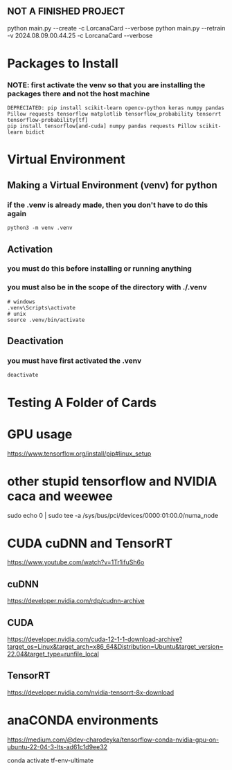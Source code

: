## NOT A FINISHED PROJECT
python main.py --create -c LorcanaCard --verbose
python main.py --retrain -v 2024.08.09.00.44.25 -c LorcanaCard --verbose

# Packages to Install
### NOTE: first activate the venv so that you are installing the packages there and not the host machine 
    DEPRECIATED: pip install scikit-learn opencv-python keras numpy pandas Pillow requests tensorflow matplotlib tensorflow_probability tensorrt tensorflow-probability[tf]
    pip install tensorflow[and-cuda] numpy pandas requests Pillow scikit-learn bidict 


# Virtual Environment 
## Making a Virtual Environment (venv) for python 
### if the .venv is already made, then you don't have to do this again
    python3 -m venv .venv
## Activation
### you must do this before installing or running anything
### you must also be in the scope of the directory with ./.venv
    # windows
    .venv\Scripts\activate
    # unix
    source .venv/bin/activate
## Deactivation
### you must have first activated the .venv
    deactivate

# Testing A Folder of Cards

# GPU usage
https://www.tensorflow.org/install/pip#linux_setup



# other stupid tensorflow and NVIDIA caca and weewee
sudo echo 0 | sudo tee -a /sys/bus/pci/devices/0000:01:00.0/numa_node

# CUDA cuDNN and TensorRT
https://www.youtube.com/watch?v=1Tr1ifuSh6o
## cuDNN
https://developer.nvidia.com/rdp/cudnn-archive
## CUDA 
https://developer.nvidia.com/cuda-12-1-1-download-archive?target_os=Linux&target_arch=x86_64&Distribution=Ubuntu&target_version=22.04&target_type=runfile_local
## TensorRT
https://developer.nvidia.com/nvidia-tensorrt-8x-download
    




# anaCONDA environments
https://medium.com/@dev-charodeyka/tensorflow-conda-nvidia-gpu-on-ubuntu-22-04-3-lts-ad61c1d9ee32

conda activate tf-env-ultimate